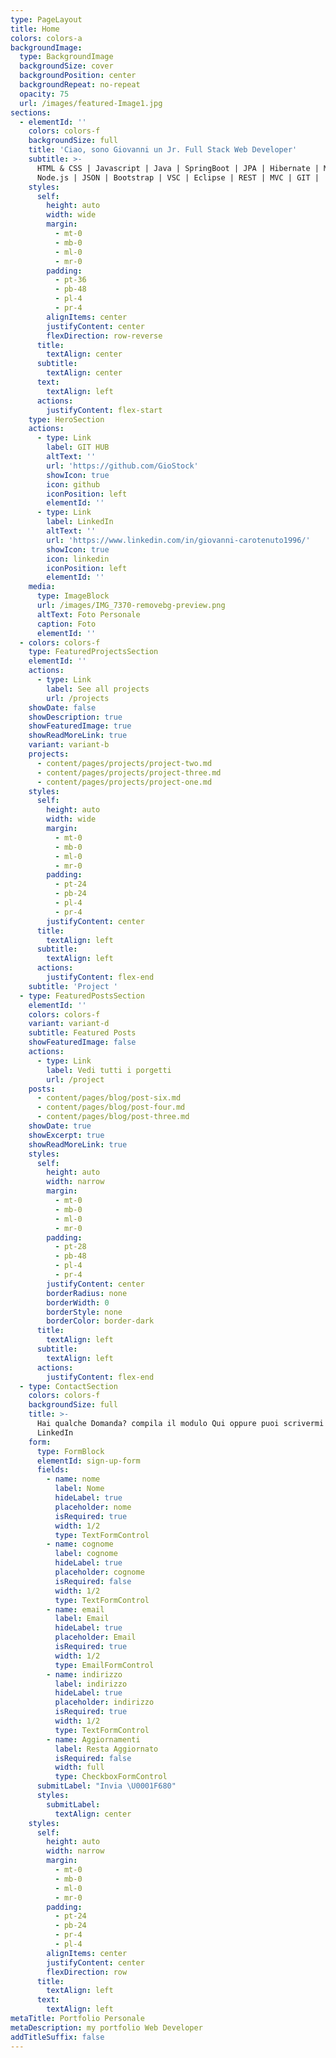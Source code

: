 ```yaml
---
type: PageLayout
title: Home
colors: colors-a
backgroundImage:
  type: BackgroundImage
  backgroundSize: cover
  backgroundPosition: center
  backgroundRepeat: no-repeat
  opacity: 75
  url: /images/featured-Image1.jpg
sections:
  - elementId: ''
    colors: colors-f
    backgroundSize: full
    title: 'Ciao, sono Giovanni un Jr. Full Stack Web Developer'
    subtitle: >-
      HTML & CSS | Javascript | Java | SpringBoot | JPA | Hibernate | MyQSL |
      Node.js | JSON | Bootstrap | VSC | Eclipse | REST | MVC | GIT |
    styles:
      self:
        height: auto
        width: wide
        margin:
          - mt-0
          - mb-0
          - ml-0
          - mr-0
        padding:
          - pt-36
          - pb-48
          - pl-4
          - pr-4
        alignItems: center
        justifyContent: center
        flexDirection: row-reverse
      title:
        textAlign: center
      subtitle:
        textAlign: center
      text:
        textAlign: left
      actions:
        justifyContent: flex-start
    type: HeroSection
    actions:
      - type: Link
        label: GIT HUB
        altText: ''
        url: 'https://github.com/GioStock'
        showIcon: true
        icon: github
        iconPosition: left
        elementId: ''
      - type: Link
        label: LinkedIn
        altText: ''
        url: 'https://www.linkedin.com/in/giovanni-carotenuto1996/'
        showIcon: true
        icon: linkedin
        iconPosition: left
        elementId: ''
    media:
      type: ImageBlock
      url: /images/IMG_7370-removebg-preview.png
      altText: Foto Personale
      caption: Foto
      elementId: ''
  - colors: colors-f
    type: FeaturedProjectsSection
    elementId: ''
    actions:
      - type: Link
        label: See all projects
        url: /projects
    showDate: false
    showDescription: true
    showFeaturedImage: true
    showReadMoreLink: true
    variant: variant-b
    projects:
      - content/pages/projects/project-two.md
      - content/pages/projects/project-three.md
      - content/pages/projects/project-one.md
    styles:
      self:
        height: auto
        width: wide
        margin:
          - mt-0
          - mb-0
          - ml-0
          - mr-0
        padding:
          - pt-24
          - pb-24
          - pl-4
          - pr-4
        justifyContent: center
      title:
        textAlign: left
      subtitle:
        textAlign: left
      actions:
        justifyContent: flex-end
    subtitle: 'Project '
  - type: FeaturedPostsSection
    elementId: ''
    colors: colors-f
    variant: variant-d
    subtitle: Featured Posts
    showFeaturedImage: false
    actions:
      - type: Link
        label: Vedi tutti i porgetti
        url: /project
    posts:
      - content/pages/blog/post-six.md
      - content/pages/blog/post-four.md
      - content/pages/blog/post-three.md
    showDate: true
    showExcerpt: true
    showReadMoreLink: true
    styles:
      self:
        height: auto
        width: narrow
        margin:
          - mt-0
          - mb-0
          - ml-0
          - mr-0
        padding:
          - pt-28
          - pb-48
          - pl-4
          - pr-4
        justifyContent: center
        borderRadius: none
        borderWidth: 0
        borderStyle: none
        borderColor: border-dark
      title:
        textAlign: left
      subtitle:
        textAlign: left
      actions:
        justifyContent: flex-end
  - type: ContactSection
    colors: colors-f
    backgroundSize: full
    title: >-
      Hai qualche Domanda? compila il modulo Qui oppure puoi scrivermi su
      LinkedIn
    form:
      type: FormBlock
      elementId: sign-up-form
      fields:
        - name: nome
          label: Nome
          hideLabel: true
          placeholder: nome
          isRequired: true
          width: 1/2
          type: TextFormControl
        - name: cognome
          label: cognome
          hideLabel: true
          placeholder: cognome
          isRequired: false
          width: 1/2
          type: TextFormControl
        - name: email
          label: Email
          hideLabel: true
          placeholder: Email
          isRequired: true
          width: 1/2
          type: EmailFormControl
        - name: indirizzo
          label: indirizzo
          hideLabel: true
          placeholder: indirizzo
          isRequired: true
          width: 1/2
          type: TextFormControl
        - name: Aggiornamenti
          label: Resta Aggiornato
          isRequired: false
          width: full
          type: CheckboxFormControl
      submitLabel: "Invia \U0001F680"
      styles:
        submitLabel:
          textAlign: center
    styles:
      self:
        height: auto
        width: narrow
        margin:
          - mt-0
          - mb-0
          - ml-0
          - mr-0
        padding:
          - pt-24
          - pb-24
          - pr-4
          - pl-4
        alignItems: center
        justifyContent: center
        flexDirection: row
      title:
        textAlign: left
      text:
        textAlign: left
metaTitle: Portfolio Personale
metaDescription: my portfolio Web Developer
addTitleSuffix: false
---
```

